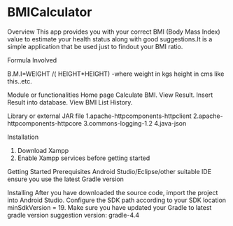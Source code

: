 # BMICalculator

Overview
This app provides you with your correct BMI (Body Mass Index) value to estimate your health status along with good suggestions.It is a simple application that be used just to findout your BMI ratio.

Formula Involved

B.M.I=WEIGHT /( HEIGHT*HEIGHT) -where weight in kgs height in cms like this..etc.

Module or functionalities
Home page
Calculate BMI.
View Result.
Insert Result into database.
View BMI List History.


Library or external JAR file
1.apache-httpcomponents-httpclient 2.apache-httpcomponents-httpcore 3.commons-logging-1.2 4.java-json

Installation
1. Download Xampp
2. Enable Xampp services before getting started

Getting Started
Prerequisites
Android Studio/Eclipse/other suitable IDE
ensure you use the latest Gradle version

Installing
After you have downloaded the source code, import the project into Android Studio. Configure the SDK path according to your SDK location minSdkVersion = 19. Make sure you have updated your Gradle to latest gradle version suggestion version: gradle-4.4
